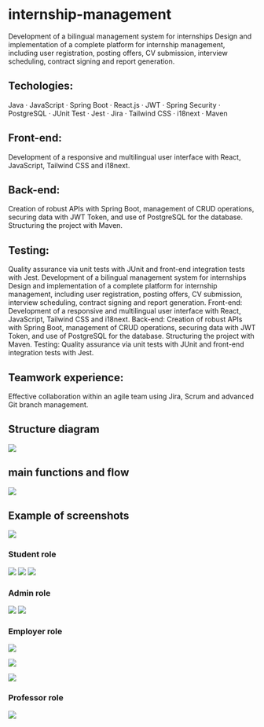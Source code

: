 # internship-management
Development of a bilingual management system for internships Design and implementation of a complete platform for internship management, including user registration, posting offers, CV submission, interview scheduling, contract signing and report generation.

## Techologies: ## 
Java · JavaScript · Spring Boot · React.js · JWT · Spring Security · PostgreSQL · JUnit Test · Jest · Jira · Tailwind CSS · i18next · Maven

## Front-end: ##
Development of a responsive and multilingual user interface with React, JavaScript, Tailwind CSS and i18next.

## Back-end: ## 
Creation of robust APIs with Spring Boot, management of CRUD operations, securing data with JWT Token, and use of PostgreSQL for the database. Structuring the project with Maven.

## Testing: ##
Quality assurance via unit tests with JUnit and front-end integration tests with Jest.
Development of a bilingual management system for internships Design and implementation of a complete platform for internship management, including user registration, posting offers, CV submission, interview scheduling, contract signing and report generation. Front-end: Development of a responsive and multilingual user interface with React, JavaScript, Tailwind CSS and i18next. Back-end: Creation of robust APIs with Spring Boot, management of CRUD operations, securing data with JWT Token, and use of PostgreSQL for the database. Structuring the project with Maven. Testing: Quality assurance via unit tests with JUnit and front-end integration tests with Jest.

## Teamwork experience: ##
Effective collaboration within an agile team using Jira, Scrum and advanced Git branch management.


## Structure diagram ## 
![](images/prose-structure.jpg)


## main functions and flow ##
![](images/process.gif)


## Example of screenshots ##
![](images/signup.png)


### Student role ###
![](images/uploadCV.png)
![](images/interview.png)
![](images/signContract.png)


### Admin role  ###
![](images/validationCV.png)
![](images/validJobOffer.png)

### Employer role  ###
![](images/notifications.png)

![](images/candidates.png)

![](images/contractPDF.png)

### Professor role  ###
![](images/prof_students-group.png)